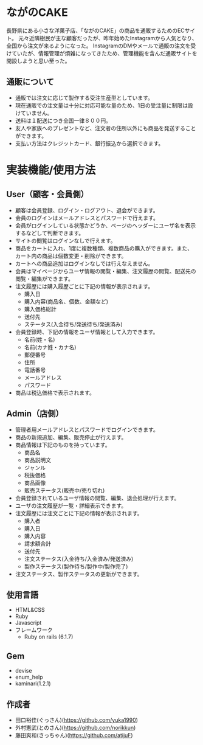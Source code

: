# ながのCAKE
長野県にある小さな洋菓子店、「ながのCAKE」の商品を通販するためのECサイト。
元々近隣樹民が主な顧客だったが、昨年始めたInstagramから人気となり、全国から注文が来るようになった。
InstagramのDMやメールで通販の注文を受けていたが、情報管理が煩雑になってきたため、管理機能を含んだ通販サイトを開設しようと思い至った。

## 通販について
- 通販では注文に応じて製作する受注生産型としています。
- 現在通販での注文量は十分に対応可能な量のため、1日の受注量に制限は設けていません。
- 送料は１配送につき全国一律８００円。
- 友人や家族へのプレゼントなど、注文者の住所以外にも商品を発送することができます。
- 支払い方法はクレジットカード、銀行振込から選択できます。

# 実装機能/使用方法
## User（顧客・会員側）
- 顧客は会員登録、ログイン・ログアウト、退会ができます。
- 会員のログインはメールアドレスとパスワードで行えます。
- 会員がログインしている状態かどうか、ページのヘッダーにユーザ名を表示するなどして判断できます。
- サイトの閲覧はログインなしで行えます。
- 商品をカートに入れ、1度に複数種類、複数商品の購入ができます。また、カート内の商品は個数変更・削除ができます。
- カートへの商品追加はログインなしでは行えなえません。
- 会員はマイページからユーザ情報の閲覧・編集、注文履歴の閲覧、配送先の閲覧・編集ができます。
- 注文履歴には購入履歴ごとに下記の情報が表示されます。
  - 購入日
  - 購入内容(商品名、個数、金額など)
  - 購入価格総計
  - 送付先
  - ステータス(入金待ち/発送待ち/発送済み)
- 会員登録時、下記の情報をユーザ情報として入力できます。
  - 名前(姓・名)
  - 名前(カナ姓・カナ名)
  - 郵便番号
  - 住所
  - 電話番号
  - メールアドレス
  - パスワード
- 商品は税込価格で表示されます。

## Admin（店側）
- 管理者用メールアドレスとパスワードでログインできます。
- 商品の新規追加、編集、販売停止が行えます。
- 商品情報は下記のものを持っています。
  - 商品名
  - 商品説明文
  - ジャンル
  - 税抜価格
  - 商品画像
  - 販売ステータス(販売中/売り切れ)
- 会員登録されているユーザ情報の閲覧、編集、退会処理が行えます。
- ユーザの注文履歴が一覧・詳細表示できます。
- 注文履歴には注文ごとに下記の情報が表示されます。
  - 購入者
  - 購入日
  - 購入内容
  - 請求額合計
  - 送付先
  - 注文ステータス(入金待ち/入金済み/発送済み)
  - 製作ステータス(製作待ち/製作中/製作完了)
- 注文ステータス、製作ステータスの更新ができます。

## 使用言語
- HTML&CSS
- Ruby
- Javascript
- フレームワーク
  - Ruby on rails (6.1.7)

## Gem
- devise
- enum_help
- kaminari(1.2.1)

## 作成者
- 田口裕佳(ぐっさん)(https://github.com/yuka1990)
- 外村憲武(とのさん)(https://github.com/norikkun)
- 藤田爽和(さっちゃん)(https://github.com/atijuF)
